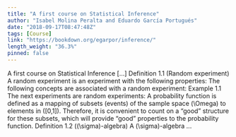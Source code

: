 ```yaml
---
title: "A first course on Statistical Inference"
author: "Isabel Molina Peralta and Eduardo García Portugués"
date: "2018-09-17T08:47:48Z"
tags: [Course]
link: "https://bookdown.org/egarpor/inference/"
length_weight: "36.3%"
pinned: false
---
```


A first course on Statistical Inference [...] Definition 1.1 (Random experiment) A random experiment is an experiment with the following properties: The following concepts are associated with a random experiment: Example 1.1 The next experiments are random experiments: A probability function is defined as a mapping of subsets (events) of the sample space \(\Omega\) to elements in \([0,1]\). Therefore, it is convenient to count on a “good” structure for these subsets, which will provide “good” properties to the probability function. Definition 1.2 (\(\sigma\)-algebra) A \(\sigma\)-algebra ...
